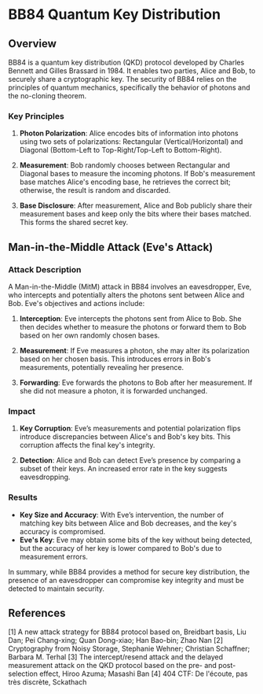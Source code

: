 # BB84 Quantum Key Distribution

## Overview

BB84 is a quantum key distribution (QKD) protocol developed by Charles Bennett and Gilles Brassard in 1984. It enables two parties, Alice and Bob, to securely share a cryptographic key. The security of BB84 relies on the principles of quantum mechanics, specifically the behavior of photons and the no-cloning theorem.

### Key Principles

1. **Photon Polarization**: Alice encodes bits of information into photons using two sets of polarizations: Rectangular (Vertical/Horizontal) and Diagonal (Bottom-Left to Top-Right/Top-Left to Bottom-Right).
   
2. **Measurement**: Bob randomly chooses between Rectangular and Diagonal bases to measure the incoming photons. If Bob's measurement base matches Alice's encoding base, he retrieves the correct bit; otherwise, the result is random and discarded.

3. **Base Disclosure**: After measurement, Alice and Bob publicly share their measurement bases and keep only the bits where their bases matched. This forms the shared secret key.

## Man-in-the-Middle Attack (Eve's Attack)

### Attack Description

A Man-in-the-Middle (MitM) attack in BB84 involves an eavesdropper, Eve, who intercepts and potentially alters the photons sent between Alice and Bob. Eve's objectives and actions include:

1. **Interception**: Eve intercepts the photons sent from Alice to Bob. She then decides whether to measure the photons or forward them to Bob based on her own randomly chosen bases.

2. **Measurement**: If Eve measures a photon, she may alter its polarization based on her chosen basis. This introduces errors in Bob's measurements, potentially revealing her presence.

3. **Forwarding**: Eve forwards the photons to Bob after her measurement. If she did not measure a photon, it is forwarded unchanged.

### Impact

1. **Key Corruption**: Eve’s measurements and potential polarization flips introduce discrepancies between Alice's and Bob's key bits. This corruption affects the final key's integrity.

2. **Detection**: Alice and Bob can detect Eve’s presence by comparing a subset of their keys. An increased error rate in the key suggests eavesdropping.

### Results

- **Key Size and Accuracy**: With Eve’s intervention, the number of matching key bits between Alice and Bob decreases, and the key's accuracy is compromised.
- **Eve's Key**: Eve may obtain some bits of the key without being detected, but the accuracy of her key is lower compared to Bob's due to measurement errors.

In summary, while BB84 provides a method for secure key distribution, the presence of an eavesdropper can compromise key integrity and must be detected to maintain security.

## References

[1] A new attack strategy for BB84 protocol based on, Breidbart basis, Liu Dan; Pei Chang-xing; Quan Dong-xiao; Han Bao-bin; Zhao Nan
[2] Cryptography from Noisy Storage, Stephanie Wehner; Christian Schaffner; Barbara M. Terhal
[3] The intercept/resend attack and the delayed measurement attack on the QKD  protocol based on the pre- and post-selection effect, Hiroo Azuma; Masashi Ban
[4] 404 CTF: De l'écoute, pas très discrète, Sckathach
